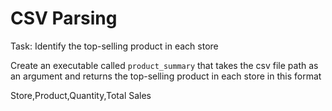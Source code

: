 # CSV Parsing 

Task: Identify the top-selling product in each store

Create an executable called `product_summary` that takes the csv file path as an argument and returns the top-selling product in each store in this format

Store,Product,Quantity,Total Sales